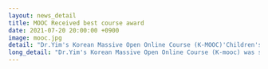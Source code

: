 ```yaml
---
layout: news_detail
title: MOOC Received best course award 
date: 2021-07-20 20:00:00 +0900
image: mooc.jpg
detail: "Dr.Yim's Korean Massive Open Online Course (K-MOOC)'Children's outstanding language learning abilities-approach from bilinguals' was selected as an excellent course and was awarded the 'Blue Ribbon'. "
long_detail: "Dr.Yim's Korean Massive Open Online Course (K-mooc) was selected as an excellent course and was awarded the 'Blue Ribbon'. 20courses from 10 universities were awarded the best course award.http://www.ewha.ac.kr/ewha/news/ewha-news.do?mode=view&articleNo=329244"
---
```


